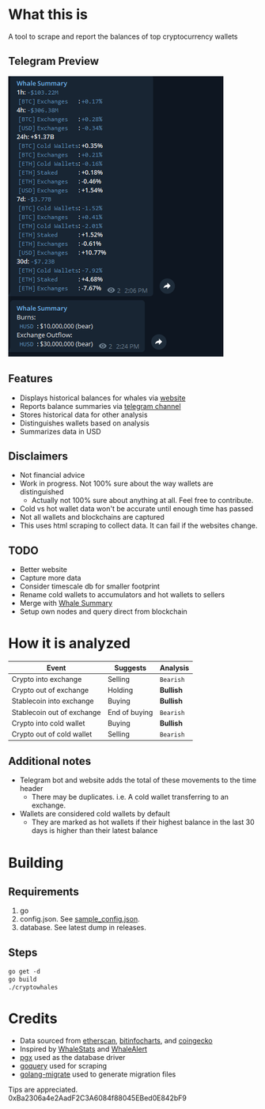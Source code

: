 # What this is
A tool to scrape and report the balances of top cryptocurrency wallets

## Telegram Preview
![preview](https://github.com/enzosv/cryptowhales/blob/main/telegram.png)

## Features
* Displays historical balances for whales via [website](https://enzosv.github.io/cryptowhales)
* Reports balance summaries via [telegram channel](https://t.me/whalesummary/)
* Stores historical data for other analysis
* Distinguishes wallets based on analysis
* Summarizes data in USD

## Disclaimers
* Not financial advice
* Work in progress. Not 100% sure about the way wallets are distinguished
  * Actually not 100% sure about anything at all. Feel free to contribute.
* Cold vs hot wallet data won't be accurate until enough time has passed
* Not all wallets and blockchains are captured
* This uses html scraping to collect data. It can fail if the websites change.

## TODO
* Better website
* Capture more data
* Consider timescale db for smaller footprint
* Rename cold wallets to accumulators and hot wallets to sellers
* Merge with [Whale Summary](https://github.com/enzosv/whalesummary)
* Setup own nodes and query direct from blockchain

# How it is analyzed

**Event**  | **Suggests** | **Analysis**
---------- | ------------ | ------------ 
Crypto into exchange | Selling | `Bearish` 
Crypto out of exchange | Holding | **Bullish** 
Stablecoin into exchange | Buying | **Bullish** 
Stablecoin out of exchange | End of buying | `Bearish` 
Crypto into cold wallet | Buying | **Bullish** 
Crypto out of cold wallet | Selling | `Bearish` 
## Additional notes
* Telegram bot and website adds the total of these movements to the time header
    * There may be duplicates. i.e. A cold wallet transferring to an exchange.
* Wallets are considered cold wallets by default
  * They are marked as hot wallets if their highest balance in the last 30 days is higher than their latest balance


# Building
## Requirements
1. go
2. config.json. See [sample_config.json](https://github.com/enzosv/cryptowhales/blob/master/sample_config.json). 
3. database. See latest dump in releases.
## Steps
```
go get -d
go build
./cryptowhales
```
# Credits
* Data sourced from [etherscan](https://etherscan.io/accounts), [bitinfocharts](https://bitinfocharts.com/top-100-richest-bitcoin-addresses.html), and [coingecko](https://www.coingecko.com/)
* Inspired by [WhaleStats](https://www.whalestats.com/) and [WhaleAlert](https://whale-alert.io/)
* [pgx](https://github.com/jackc/pgx) used as the database driver
* [goquery](https://github.com/PuerkitoBio/goquery) used for scraping
* [golang-migrate](https://github.com/golang-migrate/migrate) used to generate migration files

Tips are appreciated. 0xBa2306a4e2AadF2C3A6084f88045EBed0E842bF9